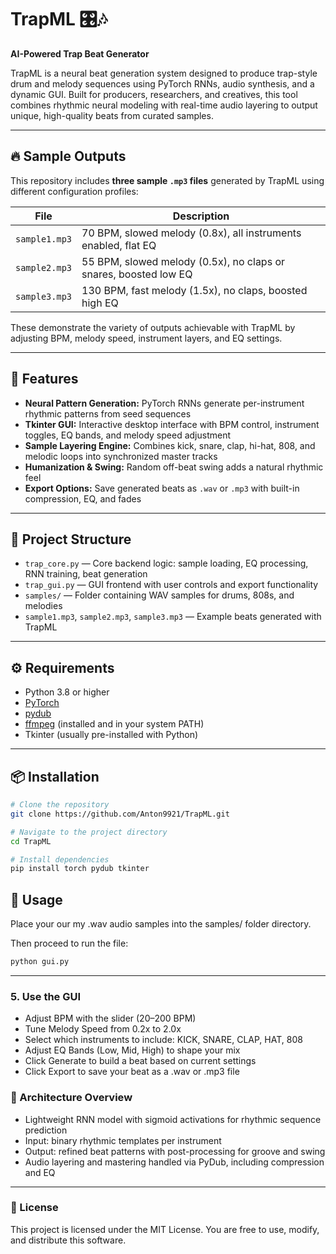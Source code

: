 # TrapML 🎛️🎶  
**AI-Powered Trap Beat Generator** 

TrapML is a neural beat generation system designed to produce trap-style drum and melody sequences using PyTorch RNNs, audio synthesis, and a dynamic GUI. Built for producers, researchers, and creatives, this tool combines rhythmic neural modeling with real-time audio layering to output unique, high-quality beats from curated samples.

---

## 🔥 Sample Outputs

This repository includes **three sample `.mp3` files** generated by TrapML using different configuration profiles:

| File          | Description                                           |
|---------------|-----------------------------------------------------|
| `sample1.mp3` | 70 BPM, slowed melody (0.8x), all instruments enabled, flat EQ |
| `sample2.mp3` | 55 BPM, slowed melody (0.5x), no claps or snares, boosted low EQ |
| `sample3.mp3` | 130 BPM, fast melody (1.5x), no claps, boosted high EQ |

These demonstrate the variety of outputs achievable with TrapML by adjusting BPM, melody speed, instrument layers, and EQ settings.

---

## 🎯 Features

- **Neural Pattern Generation:** PyTorch RNNs generate per-instrument rhythmic patterns from seed sequences  
- **Tkinter GUI:** Interactive desktop interface with BPM control, instrument toggles, EQ bands, and melody speed adjustment  
- **Sample Layering Engine:** Combines kick, snare, clap, hi-hat, 808, and melodic loops into synchronized master tracks  
- **Humanization & Swing:** Random off-beat swing adds a natural rhythmic feel  
- **Export Options:** Save generated beats as `.wav` or `.mp3` with built-in compression, EQ, and fades  

---

## 📁 Project Structure

- `trap_core.py` — Core backend logic: sample loading, EQ processing, RNN training, beat generation  
- `trap_gui.py` — GUI frontend with user controls and export functionality  
- `samples/` — Folder containing WAV samples for drums, 808s, and melodies  
- `sample1.mp3`, `sample2.mp3`, `sample3.mp3` — Example beats generated with TrapML  

---

## ⚙️ Requirements

- Python 3.8 or higher  
- [PyTorch](https://pytorch.org/)  
- [pydub](https://github.com/jiaaro/pydub)  
- [ffmpeg](https://ffmpeg.org/) (installed and in your system PATH)  
- Tkinter (usually pre-installed with Python)  

---

## 📦 Installation
```bash
# Clone the repository
git clone https://github.com/Anton9921/TrapML.git

# Navigate to the project directory
cd TrapML

# Install dependencies
pip install torch pydub tkinter
```

## 🚀 Usage

Place your our my .wav audio samples into the samples/ folder directory.

Then proceed to run the file:

```bash
python gui.py
```

---

### 5. Use the GUI

- Adjust BPM with the slider (20–200 BPM)
- Tune Melody Speed from 0.2x to 2.0x 
- Select which instruments to include: KICK, SNARE, CLAP, HAT, 808
- Adjust EQ Bands (Low, Mid, High) to shape your mix
- Click Generate to build a beat based on current settings
- Click Export to save your beat as a .wav or .mp3 file

### 🧠 Architecture Overview

- Lightweight RNN model with sigmoid activations for rhythmic sequence prediction
- Input: binary rhythmic templates per instrument
- Output: refined beat patterns with post-processing for groove and swing
- Audio layering and mastering handled via PyDub, including compression and EQ

---
### 📜 License

This project is licensed under the MIT License. You are free to use, modify, and distribute this software.
